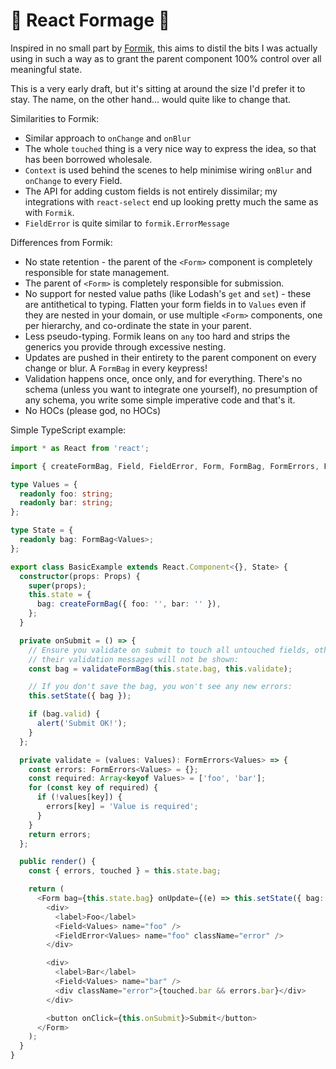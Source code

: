 🧀 React Formage 🧀
=================

Inspired in no small part by [Formik](https://github.com/jaredpalmer/formik),
this aims to distil the bits I was actually using in such a way as to grant the
parent component 100% control over all meaningful state.

This is a very early draft, but it's sitting at around the size I'd prefer it
to stay. The name, on the other hand... would quite like to change that.

Similarities to Formik:

- Similar approach to `onChange` and `onBlur`
- The whole `touched` thing is a very nice way to express the idea, so that has
  been borrowed wholesale.
- `Context` is used behind the scenes to help minimise wiring `onBlur` and
  `onChange` to every Field.
- The API for adding custom fields is not entirely dissimilar; my integrations
  with `react-select` end up looking pretty much the same as with `Formik`.
- `FieldError` is quite similar to `formik.ErrorMessage`

Differences from Formik:

- No state retention - the parent of the `<Form>` component is completely
  responsible for state management.
- The parent of `<Form>` is completely responsible for submission.
- No support for nested value paths (like Lodash's `get` and `set`) - these
  are antithetical to typing. Flatten your form fields in to `Values` even
  if they are nested in your domain, or use multiple `<Form>` components, one
  per hierarchy, and co-ordinate the state in your parent.
- Less pseudo-typing. Formik leans on `any` too hard and strips the generics
  you provide through excessive nesting.
- Updates are pushed in their entirety to the parent component on every change
  or blur. A `FormBag` in every keypress!
- Validation happens once, once only, and for everything. There's no schema
  (unless you want to integrate one yourself), no presumption of any schema,
  you write some simple imperative code and that's it.
- No HOCs (please god, no HOCs)


Simple TypeScript example:

```typescript
import * as React from 'react';

import { createFormBag, Field, FieldError, Form, FormBag, FormErrors, FormUpdateEvent, validateFormBag } from 'react-formage';

type Values = {
  readonly foo: string;
  readonly bar: string;
};

type State = {
  readonly bag: FormBag<Values>;
};

export class BasicExample extends React.Component<{}, State> {
  constructor(props: Props) {
    super(props);
    this.state = {
      bag: createFormBag({ foo: '', bar: '' }),
    };
  }

  private onSubmit = () => {
    // Ensure you validate on submit to touch all untouched fields, otherwise
    // their validation messages will not be shown:
    const bag = validateFormBag(this.state.bag, this.validate);

    // If you don't save the bag, you won't see any new errors:
    this.setState({ bag });

    if (bag.valid) {
      alert('Submit OK!');
    }
  };

  private validate = (values: Values): FormErrors<Values> => {
    const errors: FormErrors<Values> = {};
    const required: Array<keyof Values> = ['foo', 'bar'];
    for (const key of required) {
      if (!values[key]) {
        errors[key] = 'Value is required';
      }
    }
    return errors;
  };

  public render() {
    const { errors, touched } = this.state.bag;

    return (
      <Form bag={this.state.bag} onUpdate={(e) => this.setState({ bag: e.bag })} validate={this.validate}>
        <div>
          <label>Foo</label>
          <Field<Values> name="foo" />
          <FieldError<Values> name="foo" className="error" />
        </div>

        <div>
          <label>Bar</label>
          <Field<Values> name="bar" />
          <div className="error">{touched.bar && errors.bar}</div>
        </div>

        <button onClick={this.onSubmit}>Submit</button>
      </Form>
    );
  }
}
```
